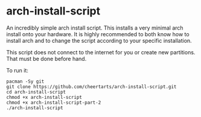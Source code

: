 # arch-install-script
An incredibly simple arch install script. This installs a very minimal arch install onto your hardware. It is highly recommended to both know how to install arch and to change the script according to your specific installation.


This script does not connect to the internet for you or create new partitions. That must be done before hand.


To run it:

    pacman -Sy git
    git clone https://github.com/cheertarts/arch-install-script.git
    cd arch-install-script
    chmod +x arch-install-script
    chmod +x arch-install-script-part-2
    ./arch-install-script
